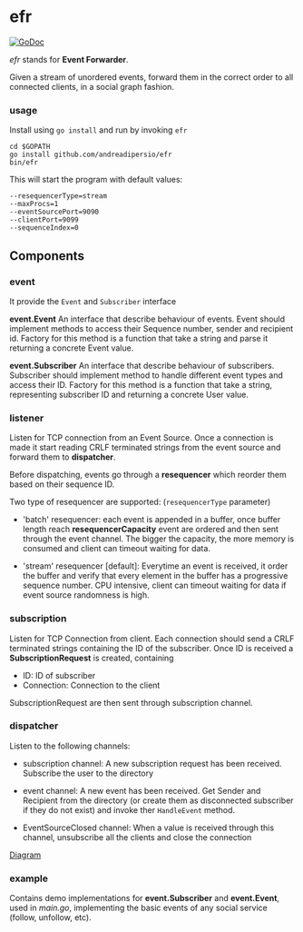 efr
===

[![GoDoc](https://godoc.org/github.com/andreadipersio/efr?status.png)](https://godoc.org/github.com/andreadipersio/efr)

*efr* stands for **Event Forwarder**.

Given a stream of unordered events, forward them
in the correct order to all connected clients, in a social graph fashion.

### usage
Install using `go install` and run by invoking `efr`

```shell
cd $GOPATH
go install github.com/andreadipersio/efr
bin/efr
```

This will start the program with default values:
```shell
--resequencerType=stream
--maxProcs=1
--eventSourcePort=9090
--clientPort=9099
--sequenceIndex=0
```

## Components

### event
It provide the `Event` and `Subscriber` interface

**event.Event**
An interface that describe behaviour of events.
Event should implement methods to access their Sequence number,
sender and recipient id.
Factory for this method is a function that take a string and parse it 
returning a concrete Event value.

**event.Subscriber**
An interface that describe behaviour of subscribers.
Subscriber should implement method to handle different event types
and access their ID.
Factory for this method is a function that take a string, representing
subscriber ID and returning a concrete User value.

### listener
Listen for TCP connection from an Event Source.
Once a connection is made it start reading CRLF terminated strings from
the event source and forward them to **dispatcher**.

Before dispatching, events go through a **resequencer** which reorder them
based on their sequence ID.

Two type of resequencer are supported:
(`resequencerType` parameter)

- 'batch' resequencer: each event is appended in a buffer, once buffer length reach **resequencerCapacity**
event are ordered and then sent through the event channel.
The bigger the capacity, the more memory is consumed and client can timeout waiting
for data.

- 'stream' resequencer [default]: Everytime an event is received, it order the buffer and verify that every
element in the buffer has a progressive sequence number.
CPU intensive, client can timeout waiting for data if event source randomness is high.

### subscription
Listen for TCP Connection from client.
Each connection should send a CRLF terminated strings containing
the ID of the subscriber.
Once ID is received a **SubscriptionRequest** is created, containing

- ID: ID of subscriber
- Connection: Connection to the client

SubscriptionRequest are then sent through subscription channel.

### dispatcher
Listen to the following channels:

- subscription channel: A new subscription request has been received. Subscribe the user
to the directory 

- event channel: A new event has been received. Get Sender and Recipient from the directory (or create
them as disconnected subscriber if they do not exist) and invoke ther `HandleEvent` method.

- EventSourceClosed channel: When a value is received through this channel, unsubscribe all the clients
and close the connection

[Diagram](https://www.dropbox.com/s/qe08veyzsurn0m1/eft-diagram.png)

### example
Contains demo implementations for **event.Subscriber** and **event.Event**,
used in *main.go*, implementing the basic events of any social service (follow, unfollow, etc).
